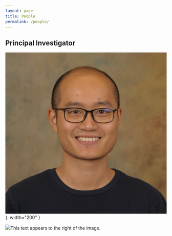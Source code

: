 ```yaml
---
layout: page
title: People
permalink: /people/
---
```

## Principal Investigator

![jingfeng](/assets/jingfeng_head_shot.jpg){: width="200" }


<img align=”left” height="200" src=”/assets/jingfeng_head_shot.jpg”>This text appears to the right of the image.<br clear=”left”>
